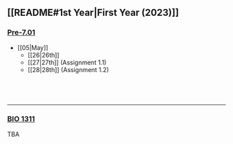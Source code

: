 
## [[README#1st Year|First Year (2023)]]
### [Pre-7.01](https://openlearninglibrary.mit.edu/courses/course-v1:OCW+Pre-7.01+1T2020/course/)
- [[05|May]]
	- [[26|26th]] 
	- [[27|27th]] (Assignment 1.1)
	- [[28|28th]] (Assignment 1.2)
## ‎ 
---
### [BIO 1311](https://ocw.mit.edu/courses/7-01sc-fundamentals-of-biology-fall-2011/) 
TBA
